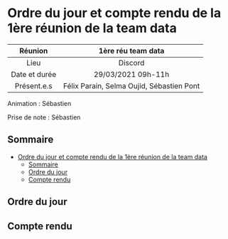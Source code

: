 # Ordre du jour et compte rendu de la 1ère réunion de la team data

|    Réunion    |            1ère réu team data             |
| :-----------: | :---------------------------------------: |
|     Lieu      |                  Discord                  |
| Date et durée |            29/03/2021 09h-11h             |
|  Présent.e.s  | Félix Parain, Selma Oujid, Sébastien Pont |

Animation : Sébastien

Prise de note : Sébastien

## Sommaire

- [Ordre du jour et compte rendu de la 1ère réunion de la team data](#ordre-du-jour-et-compte-rendu-de-la-1ère-réunion-de-la-team-data)
  - [Sommaire](#sommaire)
  - [Ordre du jour](#ordre-du-jour)
  - [Compte rendu](#compte-rendu)

## Ordre du jour

## Compte rendu
